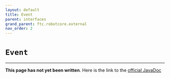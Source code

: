 ```yaml
---
layout: default
title: Event
parent: interfaces
grand_parent: ftc.robotcore.external
nav_order: 2
---
```

# `Event`
---
**This page has not yet been written**. Here is the link to the [official JavaDoc](https://ftctechnh.github.io/ftc_app/doc/javadoc/org/firstinspires/ftc/robotcore/external/Event.html)
        